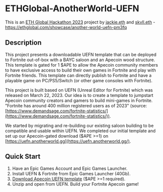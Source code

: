# ETHGlobal-AnotherWorld-UEFN
This is an [ETH Global Hackathon 2023](https://ethglobal.com/events/scaling2023) project by [jackie.eth](https://twitter.com/JackieLeeETH) and [skvll.eth](https://twitter.com/skullapes) - https://ethglobal.com/showcase/another-world-uefn-pm3fq
## Description
This project presents a downloadable UEFN template that can be deployed to Fortnite out-of-box with a BAYC saloon and an Apecoin wood structure. This template is gated for 1 $APE to allow the Apecoin community members to have exclusive access to build their own games in Fortnite and play with Fortnite friends. This template can directly publish to Fortnite and have a playable game on PC/PS5/Switch (or other game consoles with Fortnite).

This project is built based on UEFN (Unreal Editor for Fortnite) which was released on March 22, 2023. Our idea is to create a template to jumpstart Apecoin community creators and gamers to build mini-games in Fortnite. "Fortnite has around 400 million registered users as of 2023" (source: [https://www.demandsage.com/fortnite-statistics/](https://www.demandsage.com/fortnite-statistics/)).

We started by migrating and re-building our existing saloon building to be compatible and usable within UEFN. We completed our initial template and set up our Apecoin-gated download ($APE >=1) on [https://uefn.anotherworld.gg](https://uefn.anotherworld.gg/).

## Quick Start
1. Have an Epic Games Account and Epic Games Launcher.
2. Install UEFN & Fortnite from Epic Games Launcher (40Gb).
3. [Download Apecoin UEFN template](https://uefn.anotherworld.gg/) ($APE >=1 required).
4. Unzip and open from UEFN. Build your Fortnite Apecoin game!
